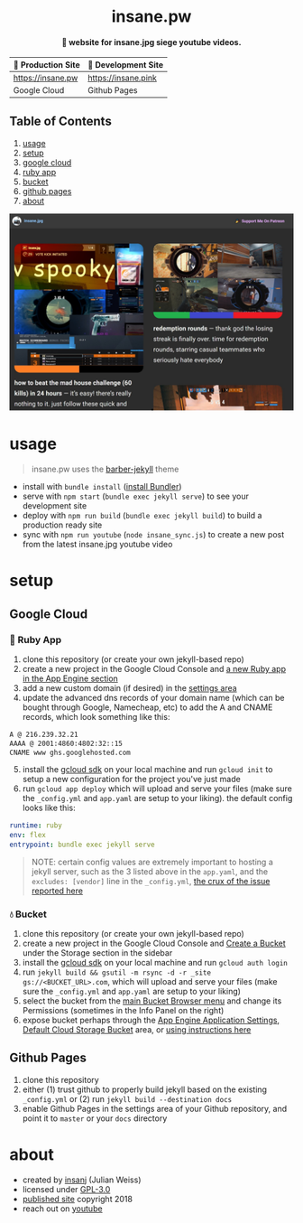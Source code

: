 <h1 align="center">insane.pw</h1>
<h4 align="center">🎳 website for insane.jpg siege youtube videos.</h4>

| 🚀 Production Site  | 👾 Development Site |
| ------------- | ------------- |
| https://insane.pw  | https://insane.pink  |
| Google Cloud  | Github Pages |


## Table of Contents
1. [usage](#usage)
2. [setup](#setup)
3. [google cloud](#google-cloud)
4. [ruby app](#ruby-app)
5. [bucket](#bucket)
6. [github pages](#github-pages)
7. [about](#about)

![](assets/images/screenshot.jpg)

# usage

> insane.pw uses the [barber-jekyll](https://github.com/samesies/barber-jekyll#installation) theme

- install with `bundle install` ([install Bundler](https://bundler.io/)) 
- serve with `npm start` (`bundle exec jekyll serve`) to see your development site
- deploy with `npm run build` (`bundle exec jekyll build`) to build a production ready site
- sync with `npm run youtube` (`node insane_sync.js`) to create a new post from the latest insane.jpg youtube video

# setup

## Google Cloud

### 🍎 Ruby App

1. clone this repository (or create your own jekyll-based repo)
2. create a new project in the Google Cloud Console and [a new Ruby app in the App Engine section](https://console.cloud.google.com/appengine/)
3. add a new custom domain (if desired) in the [settings area](https://console.cloud.google.com/appengine/settings/domains/add?project=insanepw-220417)
4. update the advanced dns records of your domain name (which can be bought through Google, Namecheap, etc) to add the A and CNAME records, which look something like this:
```
A @ 216.239.32.21
AAAA @ 2001:4860:4802:32::15
CNAME www ghs.googlehosted.com	
```

5. install the [gcloud sdk](https://cloud.google.com/sdk/?hl=en_US) on your local machine and run `gcloud init` to setup a new configuration for the project you've just made
6. run `gcloud app deploy` which will upload and serve your files (make sure the `_config.yml` and `app.yaml` are setup to your liking). the default config looks like this:
```yaml
runtime: ruby
env: flex
entrypoint: bundle exec jekyll serve
```

> NOTE: certain config values are extremely important to hosting a jekyll server, such as the 3 listed above in the `app.yaml`, and the `excludes: [vendor]` line in the `_config.yml`, [the crux of the issue reported here](https://github.com/jekyll/jekyll/issues/5267)

### 💧 Bucket

1. clone this repository (or create your own jekyll-based repo)
2. create a new project in the Google Cloud Console and [Create a Bucket](https://console.cloud.google.com/storage/create-bucket) under the Storage section in the sidebar
3. install the [gcloud sdk](https://cloud.google.com/sdk/?hl=en_US) on your local machine and run `gcloud auth login`
4. run `jekyll build && gsutil -m rsync -d -r _site gs://<BUCKET_URL>.com`, which will upload and serve your files (make sure the `_config.yml` and `app.yaml` are setup to your liking)
5. select the bucket from the [main Bucket Browser menu](https://console.cloud.google.com/storage/browser) and change its Permissions (sometimes in the Info Panel on the right)
6. expose bucket perhaps through the [App Engine Application Settings, Default Cloud Storage Bucket](https://console.cloud.google.com/appengine/settings) area, or [using instructions here](https://little418.com/2015/07/jekyll-google-cloud-storage.html)

## Github Pages

1. clone this repository
2. either (1) trust github to properly build jekyll based on the existing `_config.yml` or (2) run `jekyll build --destination docs`
3. enable Github Pages in the settings area of your Github repository, and point it to `master` or your `docs` directory

# about

- created by [insanj](https://github.com/insanj) (Julian Weiss) 
- licensed under [GPL-3.0](LICENSE)
- [published site](https://insane.pw) copyright 2018
- reach out on [youtube](https://youtube.com/insanj)
